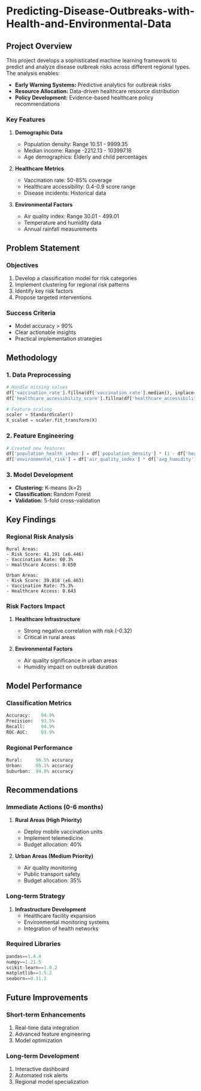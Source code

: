 # Predicting-Disease-Outbreaks-with-Health-and-Environmental-Data

## Project Overview <a name="project-overview"></a>

This project develops a sophisticated machine learning framework to predict and analyze disease outbreak risks across different regional types. The analysis enables:

- **Early Warning Systems:** Predictive analytics for outbreak risks
- **Resource Allocation:** Data-driven healthcare resource distribution
- **Policy Development:** Evidence-based healthcare policy recommendations

### Key Features
1. **Demographic Data**
   - Population density: Range 10.51 - 9999.35
   - Median income: Range -2212.13 - 103997.18
   - Age demographics: Elderly and child percentages

2. **Healthcare Metrics**
   - Vaccination rate: 50-85% coverage
   - Healthcare accessibility: 0.4-0.9 score range
   - Disease incidents: Historical data

3. **Environmental Factors**
   - Air quality index: Range 30.01 - 499.01
   - Temperature and humidity data
   - Annual rainfall measurements

## Problem Statement <a name="problem-statement"></a>

### Objectives
1. Develop a classification model for risk categories
2. Implement clustering for regional risk patterns
3. Identify key risk factors
4. Propose targeted interventions

### Success Criteria
- Model accuracy > 90%
- Clear actionable insights
- Practical implementation strategies

## Methodology <a name="methodology"></a>

### 1. Data Preprocessing
```python
# Handle missing values
df['vaccination_rate'].fillna(df['vaccination_rate'].median(), inplace=True)
df['healthcare_accessibility_score'].fillna(df['healthcare_accessibility_score'].median(), inplace=True)

# Feature scaling
scaler = StandardScaler()
X_scaled = scaler.fit_transform(X)
```

### 2. Feature Engineering
```python
# Created new features
df['population_health_index'] = df['population_density'] * (1 - df['healthcare_accessibility_score'])
df['environmental_risk'] = df['air_quality_index'] * df['avg_humidity'] / 100
```

### 3. Model Development
- **Clustering:** K-means (k=2)
- **Classification:** Random Forest
- **Validation:** 5-fold cross-validation

## Key Findings <a name="key-findings"></a>

### Regional Risk Analysis
```
Rural Areas:
- Risk Score: 41.191 (±6.446)
- Vaccination Rate: 60.3%
- Healthcare Access: 0.650

Urban Areas:
- Risk Score: 39.818 (±6.463)
- Vaccination Rate: 75.3%
- Healthcare Access: 0.643
```

### Risk Factors Impact
1. **Healthcare Infrastructure**
   - Strong negative correlation with risk (-0.32)
   - Critical in rural areas

2. **Environmental Factors**
   - Air quality significance in urban areas
   - Humidity impact on outbreak duration

## Model Performance <a name="model-performance"></a>

### Classification Metrics
```python
Accuracy:    94.9%
Precision:   93.5%
Recall:      94.9%
ROC-AUC:     93.9%
```

### Regional Performance
```python
Rural:     96.5% accuracy
Urban:     95.1% accuracy
Suburban:  94.8% accuracy
```

## Recommendations <a name="recommendations"></a>

### Immediate Actions (0-6 months)
1. **Rural Areas (High Priority)**
   - Deploy mobile vaccination units
   - Implement telemedicine
   - Budget allocation: 40%

2. **Urban Areas (Medium Priority)**
   - Air quality monitoring
   - Public transport safety
   - Budget allocation: 35%

### Long-term Strategy
1. **Infrastructure Development**
   - Healthcare facility expansion
   - Environmental monitoring systems
   - Integration of health networks

### Required Libraries
```python
pandas==1.4.4
numpy==1.21.5
scikit-learn==1.0.2
matplotlib==3.5.2
seaborn==0.11.2
```

## Future Improvements <a name="future-improvements"></a>

### Short-term Enhancements
1. Real-time data integration
2. Advanced feature engineering
3. Model optimization

### Long-term Development
1. Interactive dashboard
2. Automated risk alerts
3. Regional model specialization
